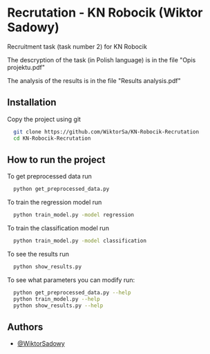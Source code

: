 
# Recrutation - KN Robocik (Wiktor Sadowy)

Recruitment task (task number 2) for KN Robocik

The descryption of the task (in Polish language) is in the file "Opis projektu.pdf"

The analysis of the results is in the file "Results analysis.pdf"


## Installation

Copy the project using git

```bash
  git clone https://github.com/WiktorSa/KN-Robocik-Recrutation
  cd KN-Robocik-Recrutation
```

## How to run the project

To get preprocessed data run

```bash
  python get_preprocessed_data.py
```

To train the regression model run

```bash
  python train_model.py -model regression
```

To train the classification model run

```bash
  python train_model.py -model classification
```

To see the results run

```bash
  python show_results.py
```

To see what parameters you can modify run:

```bash
  python get_preprocessed_data.py --help
  python train_model.py --help
  python show_results.py --help
```

## Authors

- [@WiktorSadowy](https://github.com/WiktorSa)

